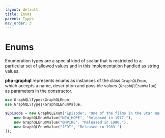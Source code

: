 ```yaml
---
layout: default
title: Enums
parent: Types
nav_order: 3
---
```


# Enums
Enumeration types are a special kind of scalar that is restricted to a particular set of allowed values and in this implementation handled as string values.

**php-graphql** represents enums as instances of the class `GraphQLEnum`, which accepts a name, description and possible values
(`GraphQlEnumValue`) as parameters in the constructor.

```php
use GraphQL\Types\GraphQLEnum;
use GraphQL\Types\GraphQLEnumValue;

$Episode = new GraphQLEnum("Episode", "One of the films in the Star Wars Trilogy.", [
    new GraphQLEnumValue("NEW_HOPE", "Released in 1977."),
    new GraphQLEnumValue("EMPIRE", "Released in 1980."),
    new GraphQLEnumValue("JEDI", "Released in 1983.")
]);
```
